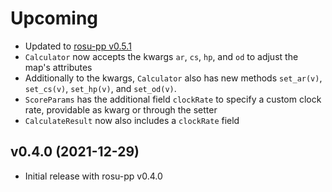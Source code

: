 # Upcoming
- Updated to [rosu-pp v0.5.1](https://github.com/MaxOhn/rosu-pp/blob/main/CHANGELOG.md)
- `Calculator` now accepts the kwargs `ar`, `cs`, `hp`, and `od` to adjust the map's attributes
- Additionally to the kwargs, `Calculator` also has new methods `set_ar(v)`, `set_cs(v)`, `set_hp(v)`, and `set_od(v)`.
- `ScoreParams` has the additional field `clockRate` to specify a custom clock rate, providable as kwarg or through the setter
- `CalculateResult` now also includes a `clockRate` field

## v0.4.0 (2021-12-29)
- Initial release with rosu-pp v0.4.0